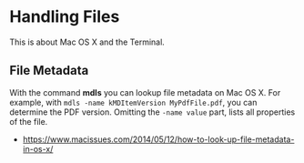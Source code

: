 Handling Files
==============

This is about Mac OS X and the Terminal.


File Metadata
-------------

With the command **mdls** you can lookup file metadata on Mac OS X. For example, 
with `mdls -name kMDItemVersion MyPdfFile.pdf`, you can determine the PDF version. 
Omitting the `-name value` part, lists all properties of the file.

* <https://www.macissues.com/2014/05/12/how-to-look-up-file-metadata-in-os-x/>
